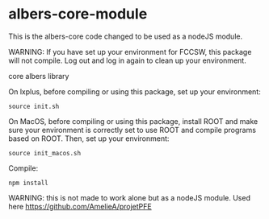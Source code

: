 albers-core-module
===========


This is the albers-core code changed to be used as a nodeJS module.


WARNING: If you have set up your environment for FCCSW, this package will not compile. Log out and log in again to clean up your environment. 

core albers library 

On lxplus, before compiling or using this package, set up your environment:

    source init.sh

On MacOS, before compiling or using this package, install ROOT and make sure your environment is correctly set to use ROOT and compile programs based on ROOT. Then, set up your environment:

    source init_macos.sh 
    
Compile:

    npm install

WARNING: this is not made to work alone but as a nodeJS module. Used here https://github.com/AmelieA/projetPFE
    
